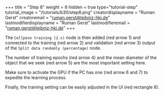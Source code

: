 +++
title = "Step 8"
weight = 8
hidden = true
type="tutorial-step"
tutorial_image = "/tutorials/b30/step8.png"
creatordisplayname = "Ruman Gerst"
creatoremail = "ruman.gerst@leibniz-hki.de"
lastmodifierdisplayname = "Ruman Gerst"
lastmodifieremail = "ruman.gerst@leibniz-hki.de"
+++

The `Cellpose training (2.x)` node is then added (red arrow 1) and connected to the training (red arrow 2) and validation (red arrow 3) output of the `Split data randomly (percentage)` node. 

The number of training epochs (red arrow 4) and the mean diameter of the object that we seek (red arrow 5) are the most important setting here. 

Make sure to activate the GPU if the PC has one (red arrow 6 and 7) to expedite the learning process. 

Finally, the training setting can be easily adjusted in the UI (red rectangle 8). 